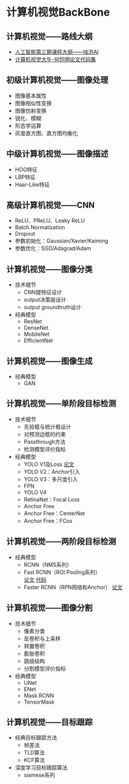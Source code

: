 # 计算机视觉BackBone
## 计算机视觉——路线大纲
* [人工智能第三期课程大纲——咕泡AI](https://www.processon.com/view/link/6081395d5653bb708d504a09#map)<br>
* [计算机视觉大牛-何恺明论文代码集](https://scholar.google.com/citations?user=DhtAFkwAAAAJ&hl=zh-CN&oi=ao)<br>
## 初级计算机视觉——图像处理
* 图像基本属性
* 图像相似性变换
* 图像仿射变换
* 锐化、模糊
* 形态学运算
* 灰度直方图、直方图均衡化
## 中级计算机视觉——图像描述
* HOG特征
* LBP特征
* Haar-Like特征
## 高级计算机视觉——CNN
* ReLU、PReLU、Leaky ReLU
* Batch Normalization
* Dropout
* 参数初始化：Gaussian/Xavier/Kaiming
* 参数优化：SGD/Adagrad/Adam
## 计算机视觉——图像分类
* 技术细节
  * CNN提特征设计
  * output决策层设计
  * output groundtruth设计
* 经典模型
  * ResNet
  * DenseNet
  * MobileNet
  * EfficientNet
## 计算机视觉——图像生成
* 经典模型
  * GAN
## 计算机视觉——单阶段目标检测
* 技术细节
  * 先验框与统计框设计
  * 对预测边框的约束
  * Passthrough方法
  * 检测模型评价指标
* 经典模型
  * YOLO V1及Loss
    [论文](https://www.cv-foundation.org/openaccess/content_cvpr_2016/papers/Redmon_You_Only_Look_CVPR_2016_paper.pdf)
  * YOLO V2：Anchor引入
  * YOLO V3：多尺度引入
  * FPN
  * YOLO V4
  * RetinaNet：Focal Loss
  * Anchor Free
  * Anchor Free：CenterNet
  * Anchor Free：FCos
## 计算机视觉——两阶段目标检测
* 经典模型
  * RCNN（NMS系列）
  * Fast RCNN（ROI Pooling系列）    
    [论文](https://openaccess.thecvf.com/content_iccv_2015/papers/Girshick_Fast_R-CNN_ICCV_2015_paper.pdf)
    [代码](https://github.com/rbgirshick/fast-rcnn?utm_source=catalyzex.com)
  * Faster RCNN（RPN网络和Anchor）
    [论文](https://proceedings.neurips.cc/paper/2015/file/14bfa6bb14875e45bba028a21ed38046-Paper.pdf)
## 计算机视觉——图像分割
* 技术细节
  * 像素分类
  * 反卷积与上采样
  * 转置卷积
  * 膨胀卷积
  * 跳级结构
  * 分割模型评价指标
* 经典模型
  * UNet
  * ENet
  * Mask RCNN
  * TensorMask
## 计算机视觉——目标跟踪
* 经典目标跟踪方法
  * 帧差法
  * TLD算法
  * KCF算法
* 深度学习目标跟踪算法
  * siamese系列
